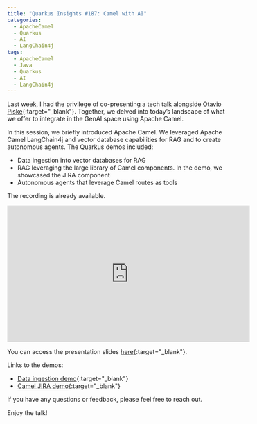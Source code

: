 ```yaml
---
title: "Quarkus Insights #187: Camel with AI"
categories:
  - ApacheCamel
  - Quarkus
  - AI
  - LangChain4j
tags:
  - ApacheCamel
  - Java
  - Quarkus
  - AI
  - LangChain4j
---
```


Last week, I had the privilege of co-presenting a tech talk alongside [Otavio Piske](https://www.linkedin.com/in/orpiske/){:target="_blank"}. Together, we delved into today’s landscape of what we offer to integrate in the GenAI space using Apache Camel.

In this session, we briefly introduced Apache Camel. We leveraged Apache Camel LangChain4j and vector database capabilities for RAG and to create autonomous agents. The Quarkus demos included:
- Data ingestion into vector databases for RAG
- RAG leveraging the large library of Camel components. In the demo, we showcased the JIRA component
- Autonomous agents that leverage Camel routes as tools

The recording is already available.
<iframe src="https://www.youtube.com/embed/1QbdPt7KaCs" width="560" height="315" frameborder="0"> </iframe>

You can access the presentation slides [here](https://speakerdeck.com/zbendhiba/quarkus-insights-number-187-camel-with-ai){:target="_blank"}.

Links to the demos:
- [Data ingestion demo](https://github.com/zbendhiba/chat-application-camel-ingestor){:target="_blank"}
- [Camel JIRA demo](https://github.com/zbendhiba/camel-ai-samples/tree/main/camel-jira-ai){:target="_blank"}

If you have any questions or feedback, please feel free to reach out.

Enjoy the talk!

